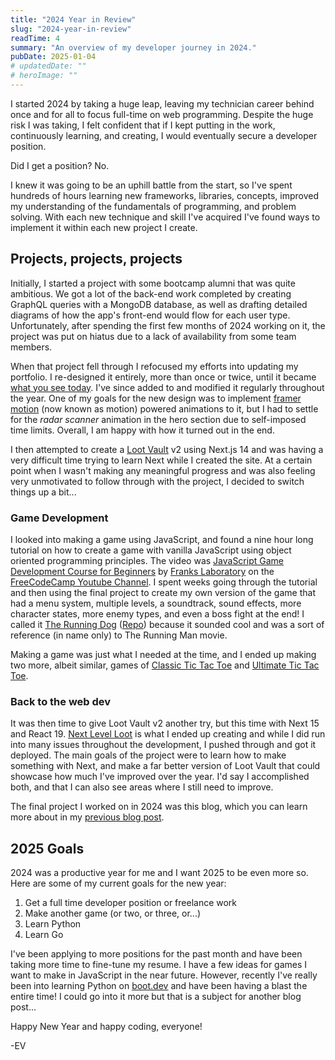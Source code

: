 ```yaml
---
title: "2024 Year in Review"
slug: "2024-year-in-review"
readTime: 4
summary: "An overview of my developer journey in 2024."
pubDate: 2025-01-04
# updatedDate: ""
# heroImage: ""
---
```


I started 2024 by taking a huge leap, leaving my technician career behind once and for all to focus full-time on web programming. Despite the huge risk I was taking, I felt confident that if I kept putting in the work, continuously learning, and creating, I would eventually secure a developer position.

Did I get a position? No.

I knew it was going to be an uphill battle from the start, so I've spent hundreds of hours learning new frameworks, libraries, concepts, improved my understanding of the fundamentals of programming, and problem solving. With each new technique and skill I've acquired I've found ways to implement it within each new project I create.

## Projects, projects, projects

Initially, I started a project with some bootcamp alumni that was quite ambitious. We got a lot of the back-end work completed by creating GraphQL queries with a MongoDB database, as well as drafting detailed diagrams of how the app's front-end would flow for each user type. Unfortunately, after spending the first few months of 2024 working on it, the project was put on hiatus due to a lack of availability from some team members.

When that project fell through I refocused my efforts into updating my portfolio. I re-designed it entirely, more than once or twice, until it became [what you see today](https://edward-vonschondorf.dev/). I've since added to and modified it regularly throughout the year. One of my goals for the new design was to implement [framer motion](https://motion.dev/) (now known as motion) powered animations to it, but I had to settle for the _radar scanner_ animation in the hero section due to self-imposed time limits. Overall, I am happy with how it turned out in the end.

I then attempted to create a [Loot Vault](https://torvec.github.io/Loot-Vault/) v2 using Next.js 14 and was having a very difficult time trying to learn Next while I created the site. At a certain point when I wasn't making any meaningful progress and was also feeling very unmotivated to follow through with the project, I decided to switch things up a bit...

### Game Development

I looked into making a game using JavaScript, and found a nine hour long tutorial on how to create a game with vanilla JavaScript using object oriented programming principles. The video was [JavaScript Game Development Course for Beginners](https://www.youtube.com/watch?v=GFO_txvwK_c) by [Franks Laboratory](https://www.youtube.com/c/Frankslaboratory) on the [FreeCodeCamp Youtube Channel](https://www.youtube.com/@freecodecamp). I spent weeks going through the tutorial and then using the final project to create my own version of the game that had a menu system, multiple levels, a soundtrack, sound effects, more character states, more enemy types, and even a boss fight at the end! I called it [The Running Dog](https://dog-runner-game.pages.dev/) ([Repo](https://github.com/Torvec/dog-runner-game)) because it sounded cool and was a sort of reference (in name only) to The Running Man movie.

Making a game was just what I needed at the time, and I ended up making two more, albeit similar, games of [Classic Tic Tac Toe](https://tic-tac-toe-classic.pages.dev/) and [Ultimate Tic Tac Toe](https://tic-tac-toe-ultimate.pages.dev/).

### Back to the web dev

It was then time to give Loot Vault v2 another try, but this time with Next 15 and React 19. [Next Level Loot](https://next-level-loot.vercel.app/) is what I ended up creating and while I did run into many issues throughout the development, I pushed through and got it deployed. The main goals of the project were to learn how to make something with Next, and make a far better version of Loot Vault that could showcase how much I've improved over the year. I'd say I accomplished both, and that I can also see areas where I still need to improve.

The final project I worked on in 2024 was this blog, which you can learn more about in my [previous blog post](/creating-this-blog/).

## 2025 Goals

2024 was a productive year for me and I want 2025 to be even more so. Here are some of my current goals for the new year:

1. Get a full time developer position or freelance work
2. Make another game (or two, or three, or...)
3. Learn Python
4. Learn Go

I've been applying to more positions for the past month and have been taking more time to fine-tune my resume. I have a few ideas for games I want to make in JavaScript in the near future. However, recently I've really been into learning Python on [boot.dev](https://www.boot.dev/tracks/backend) and have been having a blast the entire time! I could go into it more but that is a subject for another blog post...

Happy New Year and happy coding, everyone!

-EV
